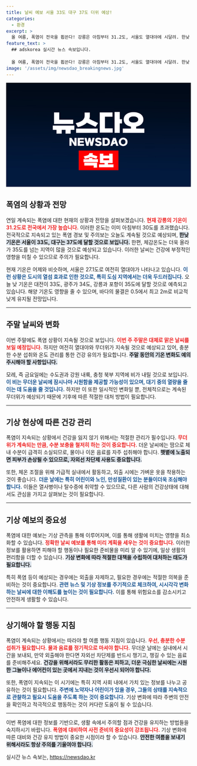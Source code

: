 ```yaml
---
title: 날씨 예보 서울 33도 대구 37도 더위 예상!
categories:
  - 환경
excerpt: >
  올 여름, 폭염이 전국을 휩쓴다! 강릉은 아침부터 31.2도, 서울도 열대야에 시달려. 한낮 대구 37도, 체감은 35도를 넘어서며 찜통더위 예고. 주말까지 계속되는 무더위, 어떻게 대비할까?
feature_text: >
  ## adskorea 실시간 뉴스 속보입니다.

  올 여름, 폭염이 전국을 휩쓴다! 강릉은 아침부터 31.2도, 서울도 열대야에 시달려. 한낮 대구 37도, 체감은 35도를 넘어서며 찜통더위 예고. 주말까지 계속되는 무더위, 어떻게 대비할까?
image: '/assets/img/newsdao_breakingnews.jpg'
---
```


<p><img src="/assets/img/newsdao_breakingnews.jpg" alt="adskorea 속보" /></p>

<h2 data-ke-size="size26">폭염의 상황과 전망</h2>

<p data-ke-size="size16">연일 계속되는 폭염에 대한 현재의 상황과 전망을 살펴보겠습니다. <b><span style="color: #ee2323;">현재 강릉의 기온이 31.2도로 전국에서 가장 높습니다.</span></b> 이러한 온도는 이미 아침부터 30도를 초과했습니다. 전국적으로 지속되고 있는 폭염 경보 및 주의보는 오늘도 계속될 것으로 예상되며, <b><span style="background-color: #21538527;">한낮 기온은 서울이 33도, 대구는 37도에 달할 것으로 보입니다.</span></b> 한편, 체감온도는 더욱 올라가 35도를 넘는 지역이 많을 것으로 예상되고 있습니다. 이러한 날씨는 건강에 부정적인 영향을 미칠 수 있으므로 주의가 필요합니다.</p>

<p data-ke-size="size16">현재 기온은 어제와 비슷하며, 서울은 27.1도로 여전히 열대야가 나타나고 있습니다. <b><span style="color: #1a5490;">이런 상황은 도시의 열섬 효과로 인한 것으로, 특히 도심 지역에서는 더욱 두드러집니다.</span></b> 오늘 낮 기온은 대전이 33도, 광주가 34도, 강릉과 포항이 35도에 달할 것으로 예측되고 있습니다. 해양 기온도 영향을 줄 수 있으며, 바다의 물결은 0.5에서 최고 2m로 비교적 낮게 유지될 전망입니다.</p>

<hr>

<h2 data-ke-size="size26">주말 날씨와 변화</h2>

<p data-ke-size="size16">이번 주말에도 폭염 상황이 지속될 것으로 보입니다. <b><span style="color: #ee2323;">이번 주 주말은 대체로 맑은 날씨를 보일 예정입니다.</span></b> 하지만 여전히 열대야와 무더위가 지속될 것으로 예상되고 있어, 충분한 수분 섭취와 온도 관리를 통한 건강 유의가 필요합니다. <b><span style="background-color: #21538527;">주말 동안의 기온 변화도 예의 주시해야 할 사항입니다.</span></b></p>

<p data-ke-size="size16">모레, 즉 금요일에는 수도권과 강원 내륙, 충청 북부 지역에 비가 내릴 것으로 보입니다. <b><span style="color: #1a5490;">이 비는 무더운 날씨에 잠시나마 시원함을 제공할 가능성이 있으며, 대기 중의 열량을 줄이는 데 도움을 줄 것입니다.</span></b> 하지만 이 또한 일시적인 변화일 뿐, 전체적으로는 계속된 무더위가 예상되기 때문에 기후에 따른 적절한 대처 방법이 필요합니다.</p>

<hr>

<h2 data-ke-size="size26">기상 현상에 따른 건강 관리</h2>

<p data-ke-size="size16">폭염이 지속되는 상황에서 건강을 잃지 않기 위해서는 적절한 관리가 필수입니다. <b><span style="color: #ee2323;">무더위가 계속되는 만큼, 수분 보충을 철저히 하는 것이 중요합니다.</span></b> 더운 날씨에는 땀으로 체내 수분이 급격히 소실되므로, 물이나 이온 음료를 자주 섭취해야 합니다. <b><span style="background-color: #21538527;">햇볕에 노출되면 피부가 손상될 수 있으므로, 자외선 차단제 사용도 중요합니다.</span></b></p>

<p data-ke-size="size16">또한, 체온 조절을 위해 가급적 실내에서 활동하고, 외출 시에는 가벼운 옷을 착용하는 것이 좋습니다. <b><span style="color: #1a5490;">더운 날에는 특히 어린이와 노인, 만성질환이 있는 분들이더욱 조심해야 합니다.</span></b> 이들은 열사병이나 탈수증에 취약할 수 있으므로, 다른 사람의 건강상태에 대해서도 관심을 가지고 살펴보는 것이 필요합니다.</p>

<hr>

<h2 data-ke-size="size26">기상 예보의 중요성</h2>

<p data-ke-size="size16">폭염에 대한 예보는 기상 관측을 통해 이루어지며, 이를 통해 생활에 미치는 영향을 최소화할 수 있습니다. <b><span style="color: #ee2323;">정확한 날씨 예보를 통해 미리 계획을 세우는 것이 중요합니다.</span></b> 이러한 정보를 활용하면 피해야 할 행동이나 필요한 준비물을 미리 알 수 있기에, 일상 생활의 편리함을 더할 수 있습니다. <b><span style="background-color: #21538527;">기상 변화에 따라 적절한 대책을 수립하여 대처하는 태도가 필요합니다.</span></b></p>

<p data-ke-size="size16">특히 폭염 등이 예상되는 경우에는 외출을 자제하고, 필요한 경우에는 적절한 의복을 준비하는 것이 중요합니다. <b><span style="color: #1a5490;">관련 뉴스 및 기상 정보를 주기적으로 체크하여, 시시각각 변화하는 날씨에 대한 이해도를 높이는 것이 필요합니다.</span></b> 이를 통해 위험요소를 감소시키고 안전하게 생활할 수 있습니다.</p>

<hr>

<h2 data-ke-size="size26">상기해야 할 행동 지침</h2>

<p data-ke-size="size16">폭염이 계속되는 상황에서는 따라야 할 여름 행동 지침이 있습니다. <b><span style="color: #ee2323;">우선, 충분한 수분 섭취가 필요합니다. 물과 음료를 정기적으로 마셔야 합니다.</span></b> 무더운 날에는 실내에서 시간을 보내되, 만약 외출해야 한다면 자외선 차단제를 반드시 챙기고, 챙길 수 있는 음료를 준비해주세요. <b><span style="background-color: #21538527;">건강을 위해서라도 무리한 활동은 피하고, 더운 극심한 날씨에는 시원한 그늘이나 에어컨이 있는 곳에서 지내는 것이 우선시 되어야 합니다.</span></b></p>

<p data-ke-size="size16">또한, 폭염이 지속되는 이 시기에는 특히 지역 사회 내에서 가치 있는 정보를 나누고 공유하는 것이 필요합니다. <b><span style="color: #1a5490;">주변에 노약자나 어린이가 있을 경우, 그들의 상태를 지속적으로 관찰하고 필요시 도움을 주도록 하는 것이 중요합니다.</span></b> 기상 변화에 따라 주변의 안전을 확인하고 적극적으로 행동하는 것이 커다란 도움이 될 수 있습니다.</p>

<hr>

<p data-ke-size="size16">이번 폭염에 대한 정보를 기반으로, 생활 속에서 주의할 점과 건강을 유지하는 방법들을 숙지하시기 바랍니다. <b><span style="color: #ee2323;">폭염에 대비하여 사전 준비의 중요성이 강조됩니다.</span></b> 기상 변화에 따른 대비와 건강 유지 방법이 중요한 시점이라 할 수 있습니다. <b><span style="background-color: #21538527;">안전한 여름을 보내기 위해서라도 항상 주의를 기울여야 합니다.</span></b></p>
실시간 뉴스 속보는, <a href="https://newsdao.kr" rel="dofollow">https://newsdao.kr</a>


